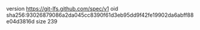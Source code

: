 version https://git-lfs.github.com/spec/v1
oid sha256:93026879086a2da045cc8390f61d3eb95dd9f42fe19902da6abff88e04d3816d
size 239
